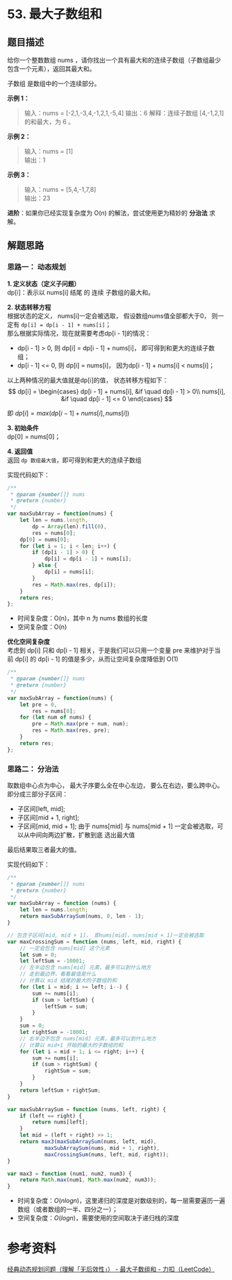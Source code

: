 # 53. 最大子数组和  
## 题目描述  
给你一个整数数组 nums ，请你找出一个具有最大和的连续子数组（子数组最少包含一个元素），返回其最大和。  

子数组 是数组中的一个连续部分。  

**示例 1：**
> 输入：nums = [-2,1,-3,4,-1,2,1,-5,4]
> 输出：6
> 解释：连续子数组 [4,-1,2,1] 的和最大，为 6 。

**示例 2：**  
> 输入：nums = [1]  
> 输出：1  

**示例 3：**  
> 输入：nums = [5,4,-1,7,8]  
> 输出：23   

**进阶**：如果你已经实现复杂度为 O(n) 的解法，尝试使用更为精妙的 **分治法** 求解。  

## 解题思路 
### 思路一： 动态规划  
**1. 定义状态（定义子问题）**  
dp[i]：表示以 nums[i] 结尾 的 连续 子数组的最大和。  

**2. 状态转移方程**  
根据状态的定义， nums[i]一定会被选取， 假设数组nums值全部都大于0， 则一定有 `dp[i] = dp[i - 1] + nums[i]`；  
那么根据实际情况，现在就需要考虑dp[i - 1]的情况：  
- dp[i - 1] > 0, 则 dp[i] = dp[i - 1] + nums[i]， 即可得到和更大的连续子数组；  
- dp[i - 1] <= 0, 则 dp[i] = nums[i]， 因为dp[i - 1] + nums[i] < nums[i]；  

以上两种情况的最大值就是dp[i]的值， 状态转移方程如下：  
$$
dp[i] = 
\begin{cases}
dp[i - 1] + nums[i], &if \quad dp[i - 1] > 0\\
nums[i], &if \quad dp[i - 1] <= 0
\end{cases}
$$

  

即 $dp[i] = max(dp[i - 1] + nums[i], nums[i])$  

**3. 初始条件**  
dp[0] = nums[0]；  

**4. 返回值**  
返回 `dp 数组最大值`，即可得到和更大的连续子数组  

实现代码如下：   
```javascript
/**
 * @param {number[]} nums
 * @return {number}
 */
var maxSubArray = function(nums) {
    let len = nums.length,
        dp = Array(len).fill(0), 
        res = nums[0];
    dp[0] = nums[0];
    for (let i = 1; i < len; i++) {
        if (dp[i - 1] > 0) {
            dp[i] = dp[i - 1] + nums[i];
        } else {
            dp[i] = nums[i];
        }
        res = Math.max(res, dp[i]);
    }
    return res;
}; 
```
- 时间复杂度：O(n)，其中 n 为 nums 数组的长度  
- 空间复杂度：O(n)   

**优化空间复杂度**  
考虑到 dp[i] 只和 dp[i - 1] 相关，于是我们可以只用一个变量 pre 来维护对于当前 dp[i] 的 dp[i - 1] 的值是多少，从而让空间复杂度降低到 O(1)   
```javascript
/**
 * @param {number[]} nums
 * @return {number}
 */
var maxSubArray = function(nums) {
    let pre = 0,
        res = nums[0];
    for (let num of nums) {
        pre = Math.max(pre + num, num);
        res = Math.max(res, pre);
    }
    return res;
};  
```

### 思路二： 分治法
取数组中心点为中心， 最大子序要么全在中心左边， 要么在右边，要么跨中心。 即分成三部分子区间：  
- 子区间[left, mid];
- 子区间[mid + 1, right];
- 子区间[mid, mid + 1];  由于 nums[mid] 与 nums[mid + 1] 一定会被选取，可以从中间向两边扩散，扩散到底 选出最大值



最后结果取三者最大的值。  

实现代码如下：  
```javascript
/**
 * @param {number[]} nums
 * @return {number}
 */
var maxSubArray = function (nums) {
    let len = nums.length; 
    return maxSubArraySum(nums, 0, len - 1);
}

// 包含子区间[mid, mid + 1]， 即nums[mid]、nums[mid + 1]一定会被选取
var maxCrossingSum = function (nums, left, mid, right) {
    // 一定会包含 nums[mid] 这个元素
    let sum = 0;
    let leftSum = -10001;
    // 左半边包含 nums[mid] 元素，最多可以到什么地方
    // 走到最边界，看看最值是什么
    // 计算以 mid 结尾的最大的子数组的和
    for (let i = mid; i >= left; i--) {
        sum += nums[i];
        if (sum > leftSum) {
            leftSum = sum;
        }
    }
    sum = 0;
    let rightSum = -10001;
    // 右半边不包含 nums[mid] 元素，最多可以到什么地方
    // 计算以 mid+1 开始的最大的子数组的和
    for (let i = mid + 1; i <= right; i++) {
        sum += nums[i];
        if (sum > rightSum) {
            rightSum = sum;
        }
    }
    return leftSum + rightSum;
}

var maxSubArraySum = function (nums, left, right) {
    if (left == right) {
        return nums[left];
    }
    let mid = (left + right) >> 1;
    return max3(maxSubArraySum(nums, left, mid),
            maxSubArraySum(nums, mid + 1, right),
            maxCrossingSum(nums, left, mid, right));
}

var max3 = function (num1, num2, num3) {
    return Math.max(num1, Math.max(num2, num3));
} 
```

- 时间复杂度：$O(nlogn)$，这里递归的深度是对数级别的，每一层需要遍历一遍数组（或者数组的一半、四分之一）；
- 空间复杂度：$O(logn)$，需要使用的空间取决于递归栈的深度   


# 参考资料 
[经典动态规划问题（理解「无后效性」） - 最大子数组和 - 力扣（LeetCode）](https://leetcode.cn/problems/maximum-subarray/solution/dong-tai-gui-hua-fen-zhi-fa-python-dai-ma-java-dai/)